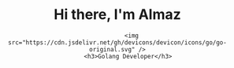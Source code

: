 <div id="header" align="center">
	<h1>Hi there, I'm Almaz</h1>
	
            <img src="https://cdn.jsdelivr.net/gh/devicons/devicon/icons/go/go-original.svg" />
          <h3>Golang Developer</h3>
</div>

<!--
**Nigelmes/Nigelmes** is a ✨ _special_ ✨ repository because its `README.md` (this file) appears on your GitHub profile.

Here are some ideas to get you started:

- 🔭 I’m currently working on ...
- 🌱 I’m currently learning ...
- 👯 I’m looking to collaborate on ...
- 🤔 I’m looking for help with ...
- 💬 Ask me about ...
- 📫 How to reach me: ...
- 😄 Pronouns: ...
- ⚡ Fun fact: ...
-->
